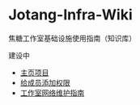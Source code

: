# Jotang-Infra-Wiki
焦糖工作室基础设施使用指南（知识库）

建设中

- [主页项目](https://github.com/YiJing233/Jotang-Infra-Wiki/blob/main/%E4%B8%BB%E9%A1%B5%E9%A1%B9%E7%9B%AE.md)
- [给成员添加权限](https://github.com/JoTang/Jotang-Infra-Wiki/blob/main/%E7%BB%99%E6%96%B0%E6%88%90%E5%91%98%E5%BC%80%E5%90%AF%E8%AE%BA%E5%9D%9B%E6%9D%83%E9%99%90.md)
- [工作室网络维护指南](https://github.com/JoTang/Jotang-Infra-Wiki/blob/main/%E7%84%A6%E7%B3%96%E5%B7%A5%E4%BD%9C%E5%AE%A4%20-%20%E5%B7%A5%E4%BD%9C%E5%AE%A4WIFI%E7%BD%91%E7%BB%9C%E6%8C%87%E5%8D%97.md)
